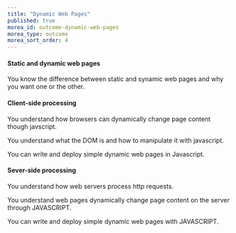 ```yaml
---
title: "Dynamic Web Pages"
published: true
morea_id: outcome-dynamic-web-pages
morea_type: outcome
morea_sort_order: 4
---
```


#### Static and dynamic web pages

You know the difference between static and synamic web pages and why you want one or the other.

#### Client-side processing 
You understand how browsers can dynamically change page content though javscript. 

You understand what the DOM is and how to manipulate it with javascript.

You can write and deploy simple dynamic web pages in Javascript.

#### Sever-side processing 

You understand how web servers process http requests.

You understand web pages dynamically change page content on the server through JAVASCRIPT. 

You can write and deploy simple dynamic web pages with JAVASCRIPT.